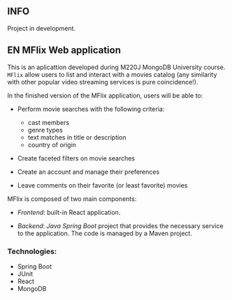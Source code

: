 ## INFO
Project in development.

## EN MFlix Web application
This is an aplicattion developed during M220J MongoDB University course.
``MFlix`` allow users to list and interact with a movies catalog (any similarity with
other popular video streaming services is pure coincidence!).

In the finished version of the MFlix application, users will be able to:

- Perform movie searches with the following criteria:

  - cast members
  - genre types
  - text matches in title or description
  - country of origin

- Create faceted filters on movie searches
- Create an account and manage their preferences
- Leave comments on their favorite (or least favorite) movies

MFlix is composed of two main components:

- *Frontend*: built-in React application.

- *Backend*: *Java Spring Boot* project that provides the necessary service to
  the application. The code is managed by a Maven project.

### Technologies:
* Spring Boot
* JUnit
* React
* MongoDB
